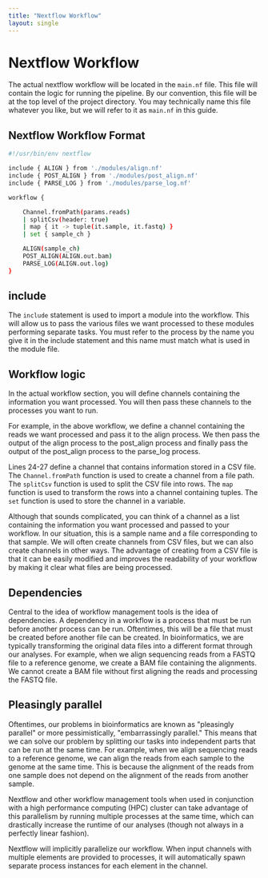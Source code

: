 ```yaml
---
title: "Nextflow Workflow"
layout: single
---
```


# Nextflow Workflow

The actual nextflow workflow will be located in the `main.nf` file. This file will
contain the logic for running the pipeline. By our convention, this file will be
at the top level of the project directory. You may technically name this file
whatever you like, but we will refer to it as `main.nf` in this guide. 

## Nextflow Workflow Format

```bash
#!/usr/bin/env nextflow

include { ALIGN } from './modules/align.nf'
include { POST_ALIGN } from './modules/post_align.nf'
include { PARSE_LOG } from './modules/parse_log.nf'

workflow {

    Channel.fromPath(params.reads) 
    | splitCsv(header: true)
    | map { it -> tuple(it.sample, it.fastq) }    
    | set { sample_ch }

    ALIGN(sample_ch)
    POST_ALIGN(ALIGN.out.bam)
    PARSE_LOG(ALIGN.out.log)
}
```

## include

The `include` statement is used to import a module into the workflow. This will
allow us to pass the various files we want processed to these modules performing
separate tasks. You must refer to the process by the name you give it in the
include statement and this name must match what is used in the module file.

## Workflow logic

In the actual workflow section, you will define channels containing the information
you want processed. You will then pass these channels to the processes you want to
run. 

For example, in the above workflow, we define a channel containing the reads we want
processed and pass it to the align process. We then pass the output of the align
process to the post_align process and finally pass the output of the post_align
process to the parse_log process. 

Lines 24-27 define a channel that contains information stored in a CSV file. The
`Channel.fromPath` function is used to create a channel from a file path. The
`splitCsv` function is used to split the CSV file into rows. The `map` function is
used to transform the rows into a channel containing tuples. The `set` function is
used to store the channel in a variable.

Although that sounds complicated, you can think of a channel as a list containing
the information you want processed and passed to your workflow. In our situation,
this is a sample name and a file corresponding to that sample. We will often
create channels from CSV files, but we can also create channels in other ways. 
The advantage of creating from a CSV file is that it can be easily modified and
improves the readability of your workflow by making it clear what files are being
processed.

## Dependencies

Central to the idea of workflow management tools is the idea of dependencies. A 
dependency in a workflow is a process that must be run before another process can
be run. Oftentimes, this will be a file that must be created before another file
can be created. In bioinformatics, we are typically transforming the original 
data files into a different format through our analyses. For example, when we
align sequencing reads from a FASTQ file to a reference genome, we create a BAM
file containing the alignments. We cannot create a BAM file without first aligning
the reads and processing the FASTQ file. 

## Pleasingly parallel

Oftentimes, our problems in bioinformatics are known as "pleasingly parallel" or
more pessimistically, "embarrassingly parallel." This means that we can solve 
our problem by splitting our tasks into independent parts that can be run
at the same time. For example, when we align sequencing reads to a reference
genome, we can align the reads from each sample to the genome at the same time.
This is because the alignment of the reads from one sample does not depend on
the alignment of the reads from another sample. 

Nextflow and other workflow management tools when used in conjunction with a
high performance computing (HPC) cluster can take advantage of this parallelism
by running multiple processes at the same time, which can drastically increase
the runtime of our analyses (though not always in a perfectly linear fashion).

Nextflow will implicitly parallelize our workflow. When input channels with multiple
elements are provided to processes, it will automatically spawn separate process
instances for each element in the channel. 